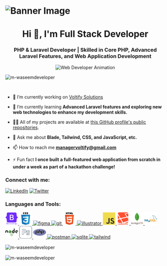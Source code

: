 # ![Banner Image](https://via.placeholder.com/1200x400?text=Your+Banner+Image+Here)

<h1 align="center">Hi 👋, I'm Full Stack Developer</h1>
<h3 align="center">PHP & Laravel Developer | Skilled in Core PHP, Advanced Laravel Features, and Web Application Development</h3>

<p align="center">
  <img src="https://cdn.pixabay.com/photo/2017/08/30/01/17/business-2697178_960_720.jpg" alt="Web Developer Animation" width="300"/>
</p>

<p align="left"> <img src="https://komarev.com/ghpvc/?username=m-waseemdeveloper&label=Profile%20views&color=0e75b6&style=flat" alt="m-waseemdeveloper" /> </p>

<p align="left"> <a href="https://twitter.com/" target="blank"><img src="https://img.shields.io/twitter/follow/?logo=twitter&style=for-the-badge" alt="" /></a> </p>

- 🔭 I’m currently working on [Voltify Solutions](https://voltifysolutions.com)

- 🌱 I’m currently learning **Advanced Laravel features and exploring new web technologies to enhance my development skills.**

- 👨‍💻 All of my projects are available at [this GitHub profile's public repositories](https://github.com/M-waseemdeveloper?tab=repositories).

- 💬 Ask me about **Blade, Tailwind, CSS, and JavaScript, etc.**

- 📫 How to reach me **managervoltify@gmail.com**

- ⚡ Fun fact **I once built a full-featured web application from scratch in under a week as part of a hackathon challenge!**

<h3 align="left">Connect with me:</h3>
<p align="left">
  <a href="https://www.linkedin.com/in/ahmad-saleem" target="_blank"><img src="https://img.shields.io/badge/LinkedIn-Connect-blue" alt="LinkedIn" /></a>
  <a href="https://twitter.com/yourusername" target="_blank"><img src="https://img.shields.io/twitter/follow/?logo=twitter&style=for-the-badge" alt="Twitter" /></a>
</p>

<h3 align="left">Languages and Tools:</h3>
<p align="left">
  <a href="https://getbootstrap.com" target="_blank" rel="noreferrer"> <img src="https://raw.githubusercontent.com/devicons/devicon/master/icons/bootstrap/bootstrap-plain-wordmark.svg" alt="bootstrap" width="40" height="40"/> </a>
  <a href="https://www.w3schools.com/css/" target="_blank" rel="noreferrer"> <img src="https://raw.githubusercontent.com/devicons/devicon/master/icons/css3/css3-original-wordmark.svg" alt="css3" width="40" height="40"/> </a>
  <a href="https://www.figma.com/" target="_blank" rel="noreferrer"> <img src="https://www.vectorlogo.zone/logos/figma/figma-icon.svg" alt="figma" width="40" height="40"/> </a>
  <a href="https://git-scm.com/" target="_blank" rel="noreferrer"> <img src="https://www.vectorlogo.zone/logos/git-scm/git-scm-icon.svg" alt="git" width="40" height="40"/> </a>
  <a href="https://www.w3.org/html/" target="_blank" rel="noreferrer"> <img src="https://raw.githubusercontent.com/devicons/devicon/master/icons/html5/html5-original-wordmark.svg" alt="html5" width="40" height="40"/> </a>
  <a href="https://www.adobe.com/in/products/illustrator.html" target="_blank" rel="noreferrer"> <img src="https://www.vectorlogo.zone/logos/adobe_illustrator/adobe_illustrator-icon.svg" alt="illustrator" width="40" height="40"/> </a>
  <a href="https://developer.mozilla.org/en-US/docs/Web/JavaScript" target="_blank" rel="noreferrer"> <img src="https://raw.githubusercontent.com/devicons/devicon/master/icons/javascript/javascript-original.svg" alt="javascript" width="40" height="40"/> </a>
  <a href="https://laravel.com/" target="_blank" rel="noreferrer"> <img src="https://raw.githubusercontent.com/devicons/devicon/master/icons/laravel/laravel-plain-wordmark.svg" alt="laravel" width="40" height="40"/> </a>
  <a href="https://www.mongodb.com/" target="_blank" rel="noreferrer"> <img src="https://raw.githubusercontent.com/devicons/devicon/master/icons/mongodb/mongodb-original-wordmark.svg" alt="mongodb" width="40" height="40"/> </a>
  <a href="https://www.mysql.com/" target="_blank" rel="noreferrer"> <img src="https://raw.githubusercontent.com/devicons/devicon/master/icons/mysql/mysql-original-wordmark.svg" alt="mysql" width="40" height="40"/> </a>
  <a href="https://nodejs.org" target="_blank" rel="noreferrer"> <img src="https://raw.githubusercontent.com/devicons/devicon/master/icons/nodejs/nodejs-original-wordmark.svg" alt="nodejs" width="40" height="40"/> </a>
  <a href="https://www.photoshop.com/en" target="_blank" rel="noreferrer"> <img src="https://raw.githubusercontent.com/devicons/devicon/master/icons/photoshop/photoshop-line.svg" alt="photoshop" width="40" height="40"/> </a>
  <a href="https://www.php.net" target="_blank" rel="noreferrer"> <img src="https://raw.githubusercontent.com/devicons/devicon/master/icons/php/php-original.svg" alt="php" width="40" height="40"/> </a>
  <a href="https://postman.com" target="_blank" rel="noreferrer"> <img src="https://www.vectorlogo.zone/logos/getpostman/getpostman-icon.svg" alt="postman" width="40" height="40"/> </a>
  <a href="https://www.sqlite.org/" target="_blank" rel="noreferrer"> <img src="https://www.vectorlogo.zone/logos/sqlite/sqlite-icon.svg" alt="sqlite" width="40" height="40"/> </a>
  <a href="https://tailwindcss.com/" target="_blank" rel="noreferrer"> <img src="https://www.vectorlogo.zone/logos/tailwindcss/tailwindcss-icon.svg" alt="tailwind" width="40" height="40"/> </a>
</p>

<p><img align="center" src="https://github-readme-stats.vercel.app/api/top-langs?username=m-waseemdeveloper&show_icons=true&locale=en&layout=compact" alt="m-waseemdeveloper" /></p>

<p><img align="center" src="https://github-readme-streak-stats.herokuapp.com/?user=m-waseemdeveloper&" alt="m-waseemdeveloper" /></p>
